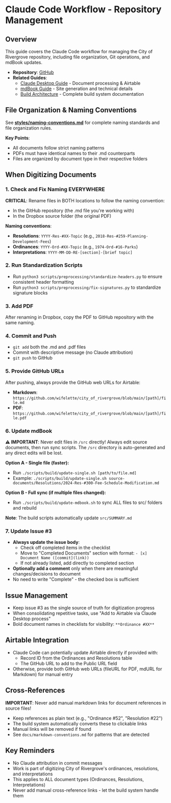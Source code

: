 # Claude Code Workflow - Repository Management

## Overview

This guide covers the Claude Code workflow for managing the City of Rivergrove repository, including file organization, Git operations, and mdBook updates.

- **Repository**: [GitHub](https://github.com/wifelette/city_of_rivergrove)
- **Related Guides**:
  - [Claude Desktop Guide](claude-desktop-guide.md) - Document processing & Airtable
  - [mdBook Guide](mdbook-guide.md) - Site generation and technical details
  - [Build Architecture](build-architecture.md) - Complete build system documentation

## File Organization & Naming Conventions

See **[styles/naming-conventions.md](styles/naming-conventions.md)** for complete naming standards and file organization rules.

**Key Points**:

- All documents follow strict naming patterns
- PDFs must have identical names to their .md counterparts
- Files are organized by document type in their respective folders

## When Digitizing Documents

### 1. Check and Fix Naming EVERYWHERE

**CRITICAL**: Rename files in BOTH locations to follow the naming convention:
- In the GitHub repository (the .md file you're working with)
- In the Dropbox source folder (the original PDF)

**Naming conventions**:
- **Resolutions**: `YYYY-Res-#XX-Topic` (e.g., `2018-Res-#259-Planning-Development-Fees`)
- **Ordinances**: `YYYY-Ord-#XX-Topic` (e.g., `1974-Ord-#16-Parks`)
- **Interpretations**: `YYYY-MM-DD-RE-[section]-[brief topic]`

### 2. Run Standardization Scripts

- Run `python3 scripts/preprocessing/standardize-headers.py` to ensure consistent header formatting
- Run `python3 scripts/preprocessing/fix-signatures.py` to standardize signature blocks

### 3. Add PDF

After renaming in Dropbox, copy the PDF to GitHub repository with the same naming.

### 4. Commit and Push

- `git add` both the .md and .pdf files
- Commit with descriptive message (no Claude attribution)
- `git push` to GitHub

### 5. Provide GitHub URLs

After pushing, always provide the GitHub web URLs for Airtable:
- **Markdown**: `https://github.com/wifelette/city_of_rivergrove/blob/main/[path]/file.md`
- **PDF**: `https://github.com/wifelette/city_of_rivergrove/blob/main/[path]/file.pdf`

### 6. Update mdBook

**⚠️ IMPORTANT**: Never edit files in `/src` directly! Always edit source documents, then run sync scripts. The `/src` directory is auto-generated and any direct edits will be lost.

**Option A - Single file (faster):**
- Run `./scripts/build/update-single.sh [path/to/file.md]`
- Example: `./scripts/build/update-single.sh source-documents/Resolutions/2024-Res-#300-Fee-Schedule-Modification.md`

**Option B - Full sync (if multiple files changed):**
- Run `./scripts/build/update-mdbook.sh` to sync ALL files to src/ folders and rebuild

**Note**: The build scripts automatically update `src/SUMMARY.md`

### 7. Update Issue #3

- **Always update the issue body**:
  - Check off completed items in the checklist
  - Move to "Completed Documents" section with format: `- [x] Document Name ([commit](link))`
  - If not already listed, add directly to completed section
- **Optionally add a comment** only when there are meaningful changes/decisions to document
- No need to write "Complete" - the checked box is sufficient

## Issue Management

- Keep issue #3 as the single source of truth for digitization progress
- When consolidating repetitive tasks, use "Add to Airtable via Claude Desktop process"
- Bold document names in checklists for visibility: `**Ordinance #XX**`

## Airtable Integration

- Claude Code can potentially update Airtable directly if provided with:
  - Record ID from the Ordinances and Resolutions table
  - The GitHub URL to add to the Public URL field
- Otherwise, provide both GitHub web URLs (fileURL for PDF, mdURL for Markdown) for manual entry

## Cross-References

**IMPORTANT**: Never add manual markdown links for document references in source files!

- Keep references as plain text (e.g., "Ordinance #52", "Resolution #22")
- The build system automatically converts these to clickable links
- Manual links will be removed if found
- See `docs/markdown-conventions.md` for patterns that are detected

## Key Reminders

- No Claude attribution in commit messages
- Work is part of digitizing City of Rivergrove's ordinances, resolutions, and interpretations
- This applies to ALL document types (Ordinances, Resolutions, Interpretations)
- Never add manual cross-reference links - let the build system handle them